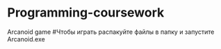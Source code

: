 # Programming-coursework
Arcanoid game
#Чтобы играть распакуйте файлы в папку и запустите Arcanoid.exe
